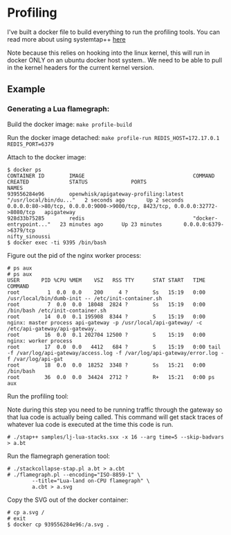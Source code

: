 <!--
#
# Licensed to the Apache Software Foundation (ASF) under one or more
# contributor license agreements.  See the NOTICE file distributed with
# this work for additional information regarding copyright ownership.
# The ASF licenses this file to You under the Apache License, Version 2.0
# (the "License"); you may not use this file except in compliance with
# the License.  You may obtain a copy of the License at
#
#     http://www.apache.org/licenses/LICENSE-2.0
#
# Unless required by applicable law or agreed to in writing, software
# distributed under the License is distributed on an "AS IS" BASIS,
# WITHOUT WARRANTIES OR CONDITIONS OF ANY KIND, either express or implied.
# See the License for the specific language governing permissions and
# limitations under the License.
#
-->

# Profiling

I've built a docker file to build everything to run the profiling tools. You can read more about using systemtap++ [here](http://github.com/openresty/stapxx)

Note because this relies on hooking into the linux kernel, this will run in docker ONLY on an ubuntu docker host system.. We need to be able to pull in the kernel headers for the current kernel version.

## Example
### Generating a Lua flamegraph:

Build the docker image:
`make profile-build`

Run the docker image detached:
`make profile-run REDIS_HOST=172.17.0.1 REDIS_PORT=6379`

Attach to the docker image:

```
$ docker ps
CONTAINER ID        IMAGE                                   COMMAND                  CREATED             STATUS              PORTS                                                                           NAMES
939556284e96        openwhisk/apigateway-profiling:latest   "/usr/local/bin/du..."   2 seconds ago       Up 2 seconds        0.0.0.0:80->80/tcp, 0.0.0.0:9000->9000/tcp, 8423/tcp, 0.0.0.0:32772->8080/tcp   apigateway
928d33b75285        redis                                   "docker-entrypoint..."   23 minutes ago      Up 23 minutes       0.0.0.0:6379->6379/tcp                                                          nifty_sinoussi
$ docker exec -ti 9395 /bin/bash
```

Figure out the pid of the nginx worker process:

```
# ps aux
# ps aux
USER       PID %CPU %MEM    VSZ   RSS TTY      STAT START   TIME COMMAND
root         1  0.0  0.0    200     4 ?        Ss   15:19   0:00 /usr/local/bin/dumb-init -- /etc/init-container.sh
root         7  0.0  0.0  18048  2824 ?        Ss   15:19   0:00 /bin/bash /etc/init-container.sh
root        14  0.0  0.1 195908  8344 ?        S    15:19   0:00 nginx: master process api-gateway -p /usr/local/api-gateway/ -c /etc/api-gateway/api-gateway.
root        16  0.0  0.1 202704 12500 ?        S    15:19   0:00 nginx: worker process
root        17  0.0  0.0   4412   684 ?        S    15:19   0:00 tail -f /var/log/api-gateway/access.log -f /var/log/api-gateway/error.log -f /var/log/api-gat
root        18  0.0  0.0  18252  3348 ?        Ss   15:21   0:00 /bin/bash
root        36  0.0  0.0  34424  2712 ?        R+   15:21   0:00 ps aux
````

Run the profiling tool:

Note during this step you need to be running traffic through the gateway so that lua code is actually being called. This command will get stack traces of whatever lua code is executed at the time this code is run.

```
# ./stap++ samples/lj-lua-stacks.sxx -x 16 --arg time=5 --skip-badvars > a.bt

```

Run the flamegraph generation tool:

```
# ./stackcollapse-stap.pl a.bt > a.cbt
# ./flamegraph.pl --encoding="ISO-8859-1" \
        --title="Lua-land on-CPU flamegraph" \
        a.cbt > a.svg
```

Copy the SVG out of the docker container:

```
# cp a.svg /
# exit
$ docker cp 939556284e96:/a.svg .
```
